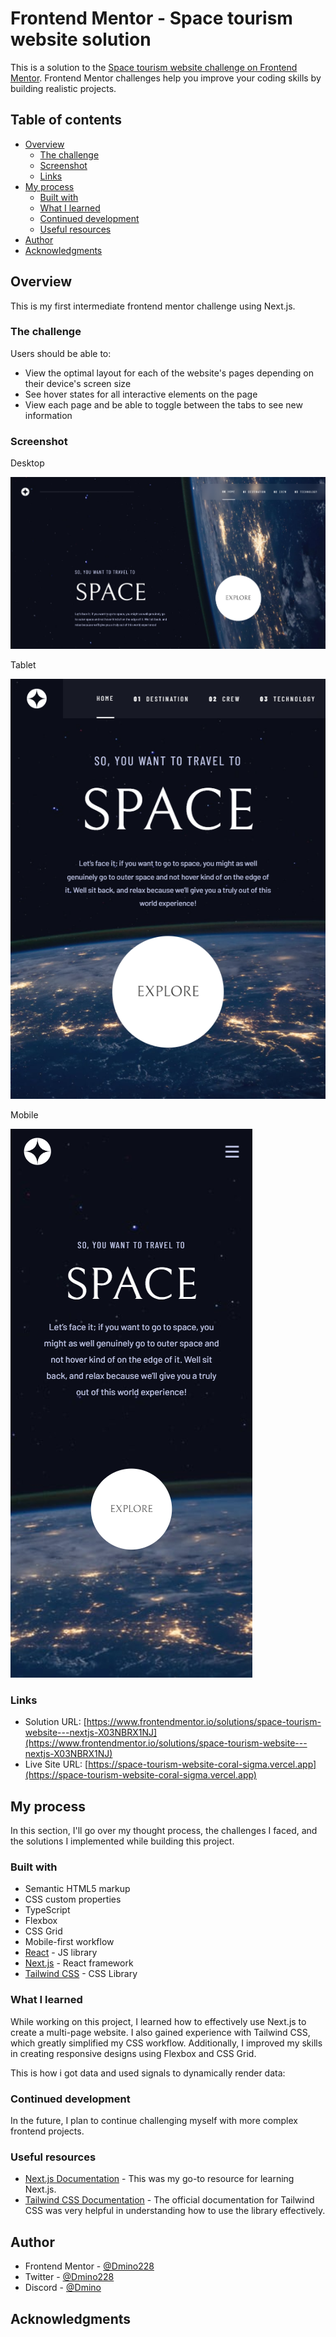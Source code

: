 # Frontend Mentor - Space tourism website solution

This is a solution to the [Space tourism website challenge on Frontend Mentor](https://www.frontendmentor.io/challenges/space-tourism-multipage-website-gRWj1URZ3). Frontend Mentor challenges help you improve your coding skills by building realistic projects.

## Table of contents

- [Overview](#overview)
  - [The challenge](#the-challenge)
  - [Screenshot](#screenshot)
  - [Links](#links)
- [My process](#my-process)
  - [Built with](#built-with)
  - [What I learned](#what-i-learned)
  - [Continued development](#continued-development)
  - [Useful resources](#useful-resources)
- [Author](#author)
- [Acknowledgments](#acknowledgments)

## Overview

This is my first intermediate frontend mentor challenge using Next.js.

### The challenge

Users should be able to:

- View the optimal layout for each of the website's pages depending on their device's screen size
- See hover states for all interactive elements on the page
- View each page and be able to toggle between the tabs to see new information

### Screenshot

Desktop

![](./screencapture-localhost-3000-2024-08-26-16_20_56.png)

Tablet

![](./screencapture-localhost-3000-2024-08-26-16_21_21.png)

Mobile

![](./screencapture-localhost-3000-2024-08-26-16_21_36.png)

### Links

- Solution URL: [https://www.frontendmentor.io/solutions/space-tourism-website---nextjs-X03NBRX1NJ](https://www.frontendmentor.io/solutions/space-tourism-website---nextjs-X03NBRX1NJ)
- Live Site URL: [https://space-tourism-website-coral-sigma.vercel.app](https://space-tourism-website-coral-sigma.vercel.app)

## My process

In this section, I'll go over my thought process, the challenges I faced, and the solutions I implemented while building this project.

### Built with

- Semantic HTML5 markup
- CSS custom properties
- TypeScript
- Flexbox
- CSS Grid
- Mobile-first workflow
- [React](https://reactjs.org/) - JS library
- [Next.js](https://nextjs.org/) - React framework
- [Tailwind CSS](https://tailwindcss.com) - CSS Library

### What I learned

While working on this project, I learned how to effectively use Next.js to create a multi-page website. I also gained experience with Tailwind CSS, which greatly simplified my CSS workflow. Additionally, I improved my skills in creating responsive designs using Flexbox and CSS Grid.

This is how i got data and used signals to dynamically render data:

### Continued development

In the future, I plan to continue challenging myself with more complex frontend projects.

### Useful resources

- [Next.js Documentation](https://tailwindcss.com/docs/installation) - This was my go-to resource for learning Next.js.
- [Tailwind CSS Documentation](https://tailwindcss.com/docs/installation) - The official documentation for Tailwind CSS was very helpful in understanding how to use the library effectively.

## Author

- Frontend Mentor - [@Dmino228](https://www.frontendmentor.io/profile/Dmino228)
- Twitter - [@Dmino228](https://x.com/Dmino228)
- Discord - [@Dmino](https://discord.com/users/450691197522935818)

## Acknowledgments
